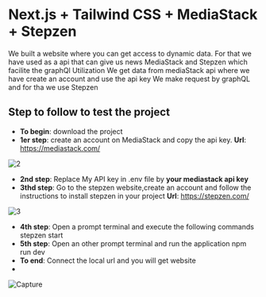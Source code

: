 # Next.js + Tailwind CSS + MediaStack + Stepzen
We built a website where you can get access to dynamic data. For that we have used as  a api that can give us news MediaStack and Stepzen which facilite the graphQl Utilization
We get data from mediaStack api where we have create an account and use the api key
We make request by graphQL and for tha we use Stepzen

## Step to follow to test the project
* **To begin**: download the project
* **1er step**: create an account on MediaStack and copy the api key.
**Url**: https://mediastack.com/

![2](https://user-images.githubusercontent.com/97252877/219985543-bde187b2-00eb-48c9-9d75-8c8a8bb7e39a.PNG)

* **2nd step**: Replace My API key in .env file by **your mediastack api key**
* **3thd step**: Go to the stepzen website,create an account and follow the instructions to install stepzen in your project
**Url**: https://stepzen.com/

![3](https://user-images.githubusercontent.com/97252877/219985591-339b55c1-3777-4358-ba81-be06be609fad.PNG)

* **4th step**: Open a prompt terminal and execute the following commands
    stepzen start
* **5th step**: Open an other prompt terminal and run the application
    npm run dev
* **To end**: Connect the local url and you will get website
* 
![Capture](https://user-images.githubusercontent.com/97252877/219985608-bed46b10-f029-4b1d-a61f-76487621b7a2.PNG)





